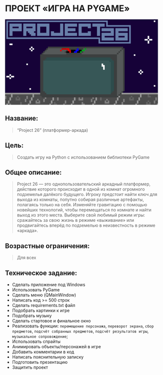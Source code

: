 # ПРОЕКТ «ИГРА НА PYGAME»

![alt text](https://github.com/makar-kashin/project-26/blob/main/intro.png?raw=true)

## Название: 
>“Project 26” (платформер-аркада)

## Цель: 
>Создать игру на Python с использованием библиотеки PyGame

## Общее описание: 
>Project 26 — это однопользовательский аркадный платформер, действие которого происходит в одной из комнат огромного подземелья далёкого будущего. Игроку предстоит найти ключ для выхода из комнаты, попутно собирая различные артефакты, полагаясь только на себя. Изменяйте гравитацию с помощью новейших технологий, чтобы перемещаться по комнате и найти выход из этого места. Выберите свой любимый режим игры: сражайтесь за свою жизнь в режиме «выживание» или продвигайтесь вперёд по подземелью в неизвестность в режиме «аркада».

## Возрастные ограничения: 
>Для всех

## Техническое задание:
- Сделать приложение под Windows
- Использовать PyGame
- Сделать меню (QMainWindow)
- Написать код >= 500 строк
- Сделать requirements.txt файл
- Подобрать картинки к игре
- Подобрать музыку
- Сделать стартовое и финальное окно
- Реализовать функции:
		`перемещение персонажа`, 
		`переворот экрана`, 
		`сбор предметов`, 
		`подсчёт собранных предметов`, 
		`подсчёт результатов игры`, 
		`музыкальное сопровождение`; 
- Использовать спрайты
- Анимировать объекты/персонажей в игре
- Добавить комментарии в код
- Написать пояснительную записку
- Подготовить презентацию
- Защитить проект
